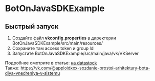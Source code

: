 # BotOnJavaSDKExample

## Быстрый запуск
1. Создайте файл **vkconfig.properties** в директории BotOnJavaSDKExample/src/main/resources/
2. Сохраните там access token и group Id
3. Запустите BotOnJavaSDKExample/src/main/java/vk/VKServer

Подробнее смотрите в статье: [на datastock](https://datastock.biz/threads/sozdanie-bota-na-java-dlja-servisa-vkontakte-chast-1.383/#post-2108)<br>
Также: https://vk.com/@apploidxxx-sozdanie-prostoi-arhitektury-bota-dlya-vnedreniya-v-sistemu
